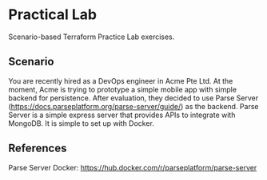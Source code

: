 # Practical Lab

Scenario-based Terraform Practice Lab exercises.

## Scenario

You are recently hired as a DevOps engineer in Acme Pte Ltd. At the moment, Acme is trying to prototype a simple mobile app with simple backend for persistence. After evaluation, they decided to use Parse Server (https://docs.parseplatform.org/parse-server/guide/) as the backend. Parse Server is a simple express server that provides APIs to integrate with MongoDB. It is simple to set up with Docker.

## References

Parse Server Docker: https://hub.docker.com/r/parseplatform/parse-server